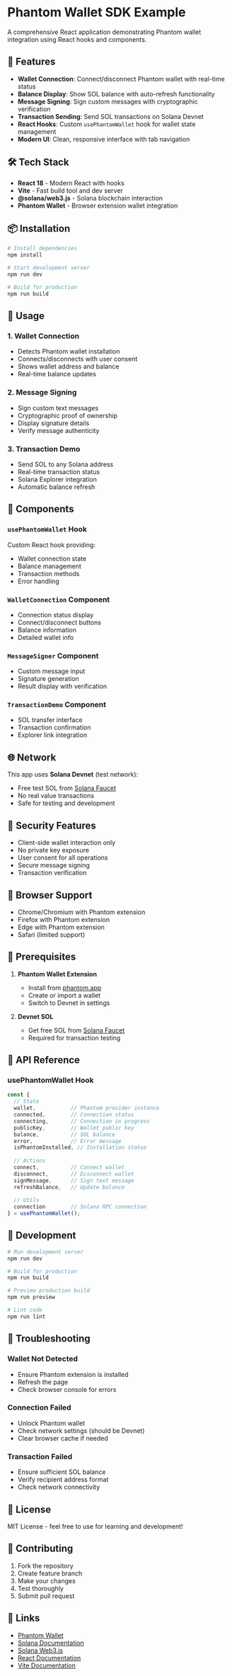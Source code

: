 # Phantom Wallet SDK Example

A comprehensive React application demonstrating Phantom wallet integration using React hooks and components.

## 🚀 Features

- **Wallet Connection**: Connect/disconnect Phantom wallet with real-time status
- **Balance Display**: Show SOL balance with auto-refresh functionality
- **Message Signing**: Sign custom messages with cryptographic verification
- **Transaction Sending**: Send SOL transactions on Solana Devnet
- **React Hooks**: Custom `usePhantomWallet` hook for wallet state management
- **Modern UI**: Clean, responsive interface with tab navigation

## 🛠️ Tech Stack

- **React 18** - Modern React with hooks
- **Vite** - Fast build tool and dev server
- **@solana/web3.js** - Solana blockchain interaction
- **Phantom Wallet** - Browser extension wallet integration

## 📦 Installation

```bash
# Install dependencies
npm install

# Start development server
npm run dev

# Build for production
npm run build
```

## 🔧 Usage

### 1. Wallet Connection
- Detects Phantom wallet installation
- Connects/disconnects with user consent
- Shows wallet address and balance
- Real-time balance updates

### 2. Message Signing
- Sign custom text messages
- Cryptographic proof of ownership
- Display signature details
- Verify message authenticity

### 3. Transaction Demo
- Send SOL to any Solana address
- Real-time transaction status
- Solana Explorer integration
- Automatic balance refresh

## 🎯 Components

### `usePhantomWallet` Hook
Custom React hook providing:
- Wallet connection state
- Balance management
- Transaction methods
- Error handling

### `WalletConnection` Component
- Connection status display
- Connect/disconnect buttons
- Balance information
- Detailed wallet info

### `MessageSigner` Component
- Custom message input
- Signature generation
- Result display with verification

### `TransactionDemo` Component
- SOL transfer interface
- Transaction confirmation
- Explorer link integration

## 🌐 Network

This app uses **Solana Devnet** (test network):
- Free test SOL from [Solana Faucet](https://faucet.solana.com/)
- No real value transactions
- Safe for testing and development

## 🔐 Security Features

- Client-side wallet interaction only
- No private key exposure
- User consent for all operations
- Secure message signing
- Transaction verification

## 📱 Browser Support

- Chrome/Chromium with Phantom extension
- Firefox with Phantom extension
- Edge with Phantom extension
- Safari (limited support)

## 🚨 Prerequisites

1. **Phantom Wallet Extension**
   - Install from [phantom.app](https://phantom.app/)
   - Create or import a wallet
   - Switch to Devnet in settings

2. **Devnet SOL**
   - Get free SOL from [Solana Faucet](https://faucet.solana.com/)
   - Required for transaction testing

## 📖 API Reference

### usePhantomWallet Hook

```javascript
const {
  // State
  wallet,           // Phantom provider instance
  connected,        // Connection status
  connecting,       // Connection in progress
  publicKey,        // Wallet public key
  balance,          // SOL balance
  error,            // Error message
  isPhantomInstalled, // Installation status
  
  // Actions
  connect,          // Connect wallet
  disconnect,       // Disconnect wallet
  signMessage,      // Sign text message
  refreshBalance,   // Update balance
  
  // Utils
  connection        // Solana RPC connection
} = usePhantomWallet();
```

## 🔄 Development

```bash
# Run development server
npm run dev

# Build for production
npm run build

# Preview production build
npm run preview

# Lint code
npm run lint
```

## 🐛 Troubleshooting

### Wallet Not Detected
- Ensure Phantom extension is installed
- Refresh the page
- Check browser console for errors

### Connection Failed
- Unlock Phantom wallet
- Check network settings (should be Devnet)
- Clear browser cache if needed

### Transaction Failed
- Ensure sufficient SOL balance
- Verify recipient address format
- Check network connectivity

## 📄 License

MIT License - feel free to use for learning and development!

## 🤝 Contributing

1. Fork the repository
2. Create feature branch
3. Make your changes
4. Test thoroughly
5. Submit pull request

## 🔗 Links

- [Phantom Wallet](https://phantom.app/)
- [Solana Documentation](https://docs.solana.com/)
- [Solana Web3.js](https://solana-labs.github.io/solana-web3.js/)
- [React Documentation](https://react.dev/)
- [Vite Documentation](https://vitejs.dev/)
